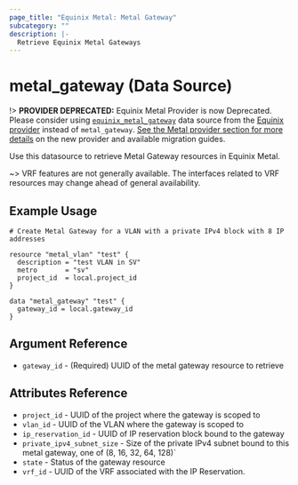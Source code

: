 ```yaml
---
page_title: "Equinix Metal: Metal Gateway"
subcategory: ""
description: |-
  Retrieve Equinix Metal Gateways
---
```


# metal_gateway (Data Source)

!> **PROVIDER DEPRECATED:** Equinix Metal Provider is now Deprecated. Please consider using [`equinix_metal_gateway`](https://registry.terraform.io/providers/equinix/equinix/latest/docs/data-sources/equinix_metal_gateway) data source from the [Equinix provider](https://registry.terraform.io/providers/equinix/equinix/latest/docs) instead of `metal_gateway`. [See the Metal provider section for more details](../index.md#equinix-metal-provider) on the new provider and available migration guides.

Use this datasource to retrieve Metal Gateway resources in Equinix Metal.

~> VRF features are not generally available. The interfaces related to VRF resources may change ahead of general availability.

## Example Usage

```hcl
# Create Metal Gateway for a VLAN with a private IPv4 block with 8 IP addresses

resource "metal_vlan" "test" {
  description = "test VLAN in SV"
  metro       = "sv"
  project_id  = local.project_id
}

data "metal_gateway" "test" {
  gateway_id = local.gateway_id
}
```

## Argument Reference

* `gateway_id` - (Required) UUID of the metal gateway resource to retrieve

## Attributes Reference

* `project_id` - UUID of the project where the gateway is scoped to
* `vlan_id` - UUID of the VLAN where the gateway is scoped to
* `ip_reservation_id` - UUID of IP reservation block bound to the gateway
* `private_ipv4_subnet_size` - Size of the private IPv4 subnet bound to this metal gateway, one of (8, 16, 32, 64, 128)`
* `state` - Status of the gateway resource
* `vrf_id` - UUID of the VRF associated with the IP Reservation.
